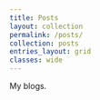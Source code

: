 ```yaml
---
title: Posts
layout: collection
permalink: /posts/
collection: posts
entries_layout: grid
classes: wide
---
```


My blogs.